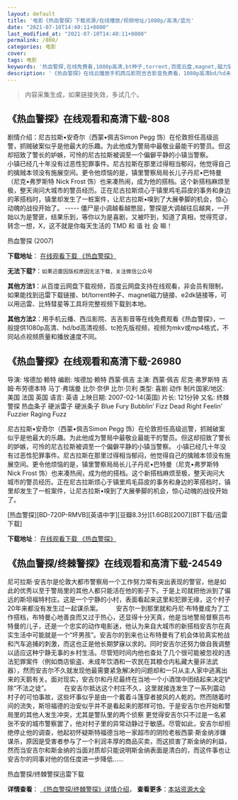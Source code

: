 ```yaml
---
layout: default
title: '电影《热血警探》下载资源/在线播放/视频地址/1080p/高清/蓝光'
date: "2021-07-10T14:40:11+0800"
last_modified_at: "2021-07-10T14:40:11+0800"
permalink: /808/
categories: 电影
cover:
tags: 电影
keywords: '热血警探,在线免费看,1080p高清,bt种子,torrent,百度云盘,magnet,磁力链,迅雷下载资源'
description: '《热血警探》在线云播放手机西瓜影院吉吉影音免费看，1080p高清bd/hd未删减完整版和tc抢先枪版，mkv/mp4格式，附带bt/torrent种子、magnet/磁力链、百度云盘、网盘资源迅雷下载链接'
---
```


>内容采集生成，如果链接失效，多试几个。


## 《热血警探》在线观看和高清下载-808

剧情介绍：尼古拉斯•安奇尔（西蒙•佩吉Simon Pegg 饰）在伦敦担任高级巡警，抓贼破案似乎是他最大的乐趣。为此他成为警局中最敬业最能干的警员。但这却招致了警长的妒嫉，可怜的尼古拉斯被调至一个偏僻平静的小镇当警察。  　　小镇已经几十年没有过恶性犯罪事件。尼古拉斯在那里过得相当郁闷，他觉得自己的擒贼本领没有施展空间。更令他烦恼的是，镇里警察局局长儿子丹尼•巴特曼（尼克•弗罗斯特 Nick Frost 饰）也来凑热闹，成为他的搭档。这个新搭档麻烦至极，整天询问大城市的警员经历。正在尼古拉斯烦心于镇里鸡毛蒜皮的事务和身边的苯搭档时，镇里却发生了一桩案件，让尼古拉斯•嗅到了大展拳脚的机会，惊心动魄的战役开始了。 ----- 僵尸是小调越看越憋屈，警探是大调越往后越爽，一开始以为是警匪，结果乐到，等你以为是喜剧，又被吓到，知道了真相，觉得荒谬，转念一想，X，这不就是你每天生活的 TMD 和 谐 社 会 嘛！


热血警探 (2007)

**下载地址**： [在线观看下载 《热血警探》](https://www.btbtdy.me/btdy/dy5347.html) 


**无法下载?**：`如果迅雷因版权原因无法下载，关注微信公众号 `

**其他方法1**：从百度云网盘下载视频，百度云网盘支持在线观看，非会员有限制，如果能找到迅雷下载链接、bt/torrent种子、magnet磁力链接、e2dk链接等，可以用迅雷、比特彗星等工具将完整视频下载到本地。

**其他方法2**：用手机云播、西瓜影院、吉吉影音等在线免费观看《热血警探》，一般提供1080p高清、hd/bd高清视频、tc抢先版视频，视频为mkv或mp4格式，不同站点视频质量和播放速度不同。


## 《热血警探》在线观看和高清下载-26980

导演: 埃德加·赖特 编剧: 埃德加·赖特 西蒙·佩吉 主演: 西蒙·佩吉 尼克·弗罗斯特 吉姆·布劳德本特 马丁·弗瑞曼 比尔·奈伊 比尔·贝利 类型: 喜剧 动作 制片国家/地区: 美国 法国 英国 语言: 英语 上映日期: 2007-02-14(英国) 片长: 121分钟 又名: 终棘警探 热血条子 硬派雷子 硬派条子 Blue Fury Bubblin’ Fizz Dead Right Feelin’ Fuzzier Raging Fuzz

尼古拉斯•安奇尔（西蒙•佩吉Simon Pegg 饰）在伦敦担任高级巡警，抓贼破案似乎是他最大的乐趣。为此他成为警局中最敬业最能干的警员。但这却招致了警长的妒嫉，可怜的尼古拉斯被调至一个偏僻平静的小镇当警察。 小镇已经几十年没有过恶性犯罪事件。尼古拉斯在那里过得相当郁闷，他觉得自己的擒贼本领没有施展空间。更令他烦恼的是，镇里警察局局长儿子丹尼•巴特曼（尼克•弗罗斯特 Nick Frost 饰）也来凑热闹，成为他的搭档。这个新搭档麻烦至极，整天询问大城市的警员经历。正在尼古拉斯烦心于镇里鸡毛蒜皮的事务和身边的苯搭档时，镇里却发生了一桩案件，让尼古拉斯•嗅到了大展拳脚的机会，惊心动魄的战役开始了。


[热血警探][BD-720P-RMVB][英语中字][豆瓣8.3分][1.6GB][2007][BT下载/迅雷下载]

**下载地址**： [在线观看下载 《热血警探》](https://www.btdx8.com/torrent/hot_fuzz_2007.html) 


## 《热血警探/终棘警探》在线观看和高清下载-24549

尼可拉斯·安吉尔是伦敦大都市警察局一个工作努力常有突出表现的警官，他是如此的优秀以至于警局里的其他人都只能活在他的影子下。于是上司就把他派到了偏远的斯坦福特村庄。这是一个宁静的小村，表面看起来这里和犯罪无缘，这个村子20年来都没有发生过一起谋杀案。 　　安吉尔一到那里就和丹尼&middot;布特曼成为了工作搭档，布特曼心地善良而又过于热心，还显得十分天真，他是当地警局督察员布特曼的儿子，还是一个忠实的动作电影迷，他认为来自大城市的新搭档安吉尔在真实生活中可能就是一个&ldquo;坏男孩&rdquo;。安吉尔的到来也让布特曼有了机会体验真实枪战和汽车追捕的刺激，而这也正是他长期梦寐以求的。同时安吉尔还努力做自我调整以适应这种宁静无事的乡村生活。尽管短时间内他也查处了几个很可能被忽视的违法犯罪案件（例如商店偷盗、未成年饮酒和一农民在其粮仓内私藏大量非法武器），然而安吉尔不久就发现他最需要紧急解决的问题却和一只从主人家中逃离出来的天鹅有关。面对现实，安吉尔和丹尼最终在当地一个小酒馆中团结起来决定铲除&ldquo;不法之徒”。 　　在安吉尔抵达这个村庄不久，这里就接连发生了一系列震动村子的可怕事故，这些坏事似乎是由一个戴着斗篷穿者披风的人乾的。然而随着时间的流失，斯坦福德的治安似乎并不是看起来的那样可怕，于是安吉尔也开始和警局里的其他人发生冲突，尤其是警队里的两个侦察 更觉得安吉尔只不过是一名紧张不安的城市警察罢了，他对村子里的异常动静过于敏感。尽管如此，安吉尔却拒绝停止他的调查，他起初怀疑斯特福德当地一家超市的阴险老板西蒙·斯金纳涉嫌谋杀，原因是受害者参与了一个利润丰厚的商品买卖，而这损害了斯金纳的利益，然而当安吉尔和斯金纳的当面对质却只能说明斯金纳表面是清白的，而这件事也让安吉尔的同事对他的信任度进一步降低&hellip;…


热血警探/终棘警探迅雷下载

**详情查看**： [《热血警探/终棘警探》详情介绍](/movie/24549/)， **查看更多**：[本站资源大全](/movie/t/all/)

